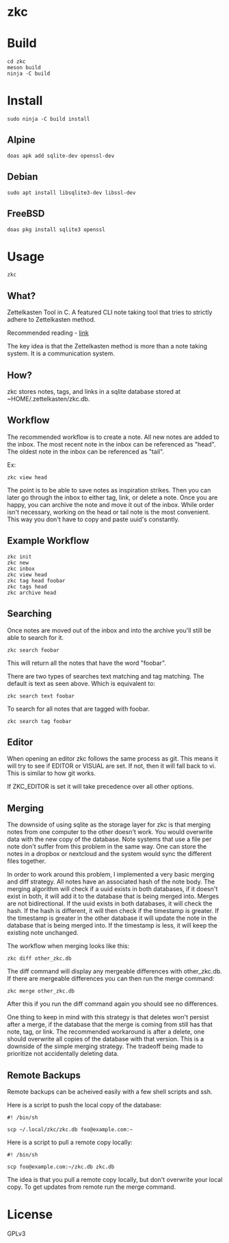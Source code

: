 # zkc

# Build

    cd zkc
    meson build
    ninja -C build

# Install

    sudo ninja -C build install

## Alpine

    doas apk add sqlite-dev openssl-dev

## Debian

    sudo apt install libsqlite3-dev libssl-dev

## FreeBSD

    doas pkg install sqlite3 openssl

# Usage

    zkc

## What?

Zettelkasten Tool in C. A featured CLI note taking tool that tries to strictly adhere to Zettelkasten method.

Recommended reading - [link](https://luhmann.surge.sh/communicating-with-slip-boxes)

The key idea is that the Zettelkasten method is more than a note taking system. It is a communication system.

## How?

zkc stores notes, tags, and links in a sqlite database stored at ~HOME/.zettelkasten/zkc.db.

## Workflow

The recommended workflow is to create a note. All new notes are added to the inbox. The most recent note
in the inbox can be referenced as "head". The oldest note in the inbox can be referenced as "tail".

Ex:

    zkc view head

The point is to be able to save notes as inspiration strikes. Then you can later go through
the inbox to either tag, link, or delete a note. Once you are happy, you can archive the note
and move it out of the inbox. While order isn't necessary, working on the head or tail note is the
most convenient. This way you don't have to copy and paste uuid's constantly.

## Example Workflow

    zkc init
    zkc new
    zkc inbox
    zkc view head
    zkc tag head foobar
    zkc tags head
    zkc archive head

## Searching

Once notes are moved out of the inbox and into the archive you'll still be able to search for it.

    zkc search foobar

This will return all the notes that have the word "foobar".

There are two types of searches text matching and tag matching. The default is text as seen above.
Which is equivalent to:

    zkc search text foobar

To search for all notes that are tagged with foobar.

    zkc search tag foobar

## Editor

When opening an editor zkc follows the same process as git. This means it will try to see if
EDITOR or VISUAL are set. If not, then it will fall back to vi. This is similar to how git works.

If ZKC_EDITOR is set it will take precedence over all other options.

## Merging

The downside of using sqlite as the storage layer for zkc is that merging notes
from one computer to the other doesn't work. You would overwrite data with the
new copy of the database. Note systems that use a file per note don't suffer
from this problem in the same way. One can store the notes in a dropbox or nextcloud
and the system would sync the different files together. 

In order to work around this problem, I implemented a very basic merging and 
diff strategy. All notes have an associated hash of the note body. The merging
algorithm will check if a uuid exists in both databases, if it doesn't exist 
in both, it will add it to the database that is being merged into. Merges are 
not bidirectional. If the uuid exists in both databases, it will check the hash. 
If the hash is different, it will then check if the timestamp is greater. If the
timestamp is greater in the other database it will update the note in the 
database that is being merged into. If the timestamp is less, it will keep the 
existing note unchanged.

The workflow when merging looks like this:

    zkc diff other_zkc.db
        
The diff command will display any mergeable differences with other_zkc.db.
If there are mergeable differences you can then run the merge command:

    zkc merge other_zkc.db

After this if you run the diff command again you should see no differences.

One thing to keep in mind with this strategy is that deletes won't persist after
a merge, if the database that the merge is coming from still has that note, tag, or link.
The recommended workaround is after a delete, one should overwrite all copies of the database
with that version. This is a downside of the simple merging strategy. The tradeoff being made
to prioritize not accidentally deleting data.

## Remote Backups

Remote backups can be acheived easily with a few shell scripts and ssh.

Here is a script to push the local copy of the database:

    #! /bin/sh

    scp ~/.local/zkc/zkc.db foo@example.com:~

Here is a script to pull a remote copy locally:

    #! /bin/sh

    scp foo@example.com:~/zkc.db zkc.db

The idea is that you pull a remote copy locally, but don't overwrite your local copy. To get updates from remote run the merge command.

# License

GPLv3